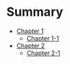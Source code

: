 # Summary

- [Chapter 1](./test/chapter_1.md)
  - [Chapter 1-1](./test/chapter_1-1.md)
- [Chapter 2](./test/chapter_2.md)
  - [Chapter 2-1](./test/chapter_2-1.md)
